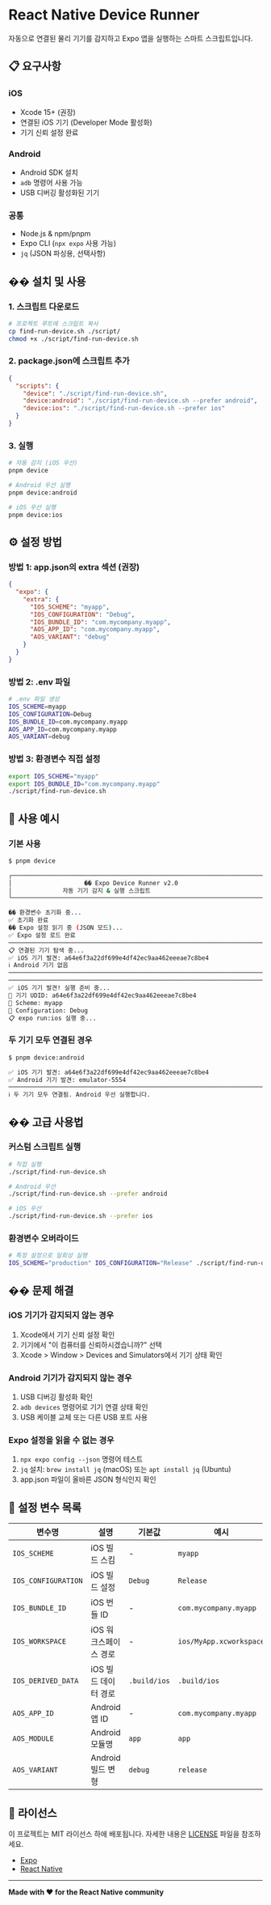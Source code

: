 # React Native Device Runner

자동으로 연결된 물리 기기를 감지하고 Expo 앱을 실행하는 스마트 스크립트입니다.

## 📋 요구사항

### iOS
- Xcode 15+ (권장)
- 연결된 iOS 기기 (Developer Mode 활성화)
- 기기 신뢰 설정 완료

### Android
- Android SDK 설치
- `adb` 명령어 사용 가능
- USB 디버깅 활성화된 기기

### 공통
- Node.js & npm/pnpm
- Expo CLI (`npx expo` 사용 가능)
- `jq` (JSON 파싱용, 선택사항)

## �� 설치 및 사용

### 1. 스크립트 다운로드
```bash
# 프로젝트 루트에 스크립트 복사
cp find-run-device.sh ./script/
chmod +x ./script/find-run-device.sh
```

### 2. package.json에 스크립트 추가
```json
{
  "scripts": {
    "device": "./script/find-run-device.sh",
    "device:android": "./script/find-run-device.sh --prefer android",
    "device:ios": "./script/find-run-device.sh --prefer ios"
  }
}
```

### 3. 실행
```bash
# 자동 감지 (iOS 우선)
pnpm device

# Android 우선 실행
pnpm device:android

# iOS 우선 실행
pnpm device:ios
```

## ⚙️ 설정 방법

### 방법 1: app.json의 extra 섹션 (권장)
```json
{
  "expo": {
    "extra": {
      "IOS_SCHEME": "myapp",
      "IOS_CONFIGURATION": "Debug",
      "IOS_BUNDLE_ID": "com.mycompany.myapp",
      "AOS_APP_ID": "com.mycompany.myapp",
      "AOS_VARIANT": "debug"
    }
  }
}
```

### 방법 2: .env 파일
```bash
# .env 파일 생성
IOS_SCHEME=myapp
IOS_CONFIGURATION=Debug
IOS_BUNDLE_ID=com.mycompany.myapp
AOS_APP_ID=com.mycompany.myapp
AOS_VARIANT=debug
```

### 방법 3: 환경변수 직접 설정
```bash
export IOS_SCHEME="myapp"
export IOS_BUNDLE_ID="com.mycompany.myapp"
./script/find-run-device.sh
```

## 🎯 사용 예시

### 기본 사용
```bash
$ pnpm device

┌─────────────────────────────────────────────────────────────────────────────┐
│                    �� Expo Device Runner v2.0                              │
│              자동 기기 감지 & 실행 스크립트                                 │
└─────────────────────────────────────────────────────────────────────────────┘

�� 환경변수 초기화 중...
✅ 초기화 완료
�� Expo 설정 읽기 중 (JSON 모드)...
✅ Expo 설정 로드 완료
──────────────────────────────────────────────────────────────────────────────
📋 연결된 기기 탐색 중...
✅ iOS 기기 발견: a64e6f3a22df699e4df42ec9aa462eeeae7c8be4
ℹ️ Android 기기 없음
──────────────────────────────────────────────────────────────────────────────
──────────────────────────────────────────────────────────────────────────────
✅ iOS 기기 발견! 실행 준비 중...
📱 기기 UDID: a64e6f3a22df699e4df42ec9aa462eeeae7c8be4
📱 Scheme: myapp
📱 Configuration: Debug
📋 expo run:ios 실행 중...
```

### 두 기기 모두 연결된 경우
```bash
$ pnpm device:android

✅ iOS 기기 발견: a64e6f3a22df699e4df42ec9aa462eeeae7c8be4
✅ Android 기기 발견: emulator-5554
──────────────────────────────────────────────────────────────────────────────
ℹ️ 두 기기 모두 연결됨. Android 우선 실행합니다.
```

## �� 고급 사용법

### 커스텀 스크립트 실행
```bash
# 직접 실행
./script/find-run-device.sh

# Android 우선
./script/find-run-device.sh --prefer android

# iOS 우선
./script/find-run-device.sh --prefer ios
```

### 환경변수 오버라이드
```bash
# 특정 설정으로 일회성 실행
IOS_SCHEME="production" IOS_CONFIGURATION="Release" ./script/find-run-device.sh
```

## �� 문제 해결

### iOS 기기가 감지되지 않는 경우
1. Xcode에서 기기 신뢰 설정 확인
2. 기기에서 "이 컴퓨터를 신뢰하시겠습니까?" 선택
3. Xcode > Window > Devices and Simulators에서 기기 상태 확인

### Android 기기가 감지되지 않는 경우
1. USB 디버깅 활성화 확인
2. `adb devices` 명령어로 기기 연결 상태 확인
3. USB 케이블 교체 또는 다른 USB 포트 사용

### Expo 설정을 읽을 수 없는 경우
1. `npx expo config --json` 명령어 테스트
2. `jq` 설치: `brew install jq` (macOS) 또는 `apt install jq` (Ubuntu)
3. app.json 파일이 올바른 JSON 형식인지 확인

## 📝 설정 변수 목록

| 변수명 | 설명 | 기본값 | 예시 |
|--------|------|--------|------|
| `IOS_SCHEME` | iOS 빌드 스킴 | - | `myapp` |
| `IOS_CONFIGURATION` | iOS 빌드 설정 | `Debug` | `Release` |
| `IOS_BUNDLE_ID` | iOS 번들 ID | - | `com.mycompany.myapp` |
| `IOS_WORKSPACE` | iOS 워크스페이스 경로 | - | `ios/MyApp.xcworkspace` |
| `IOS_DERIVED_DATA` | iOS 빌드 데이터 경로 | `.build/ios` | `.build/ios` |
| `AOS_APP_ID` | Android 앱 ID | - | `com.mycompany.myapp` |
| `AOS_MODULE` | Android 모듈명 | `app` | `app` |
| `AOS_VARIANT` | Android 빌드 변형 | `debug` | `release` |


## 📄 라이선스

이 프로젝트는 MIT 라이선스 하에 배포됩니다. 자세한 내용은 [LICENSE](LICENSE) 파일을 참조하세요.

- [Expo](https://expo.dev/)
- [React Native](https://reactnative.dev/)  

---

**Made with ❤️ for the React Native community**
